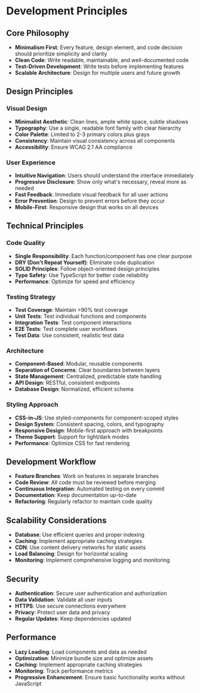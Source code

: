 # Development Principles

## Core Philosophy
- **Minimalism First**: Every feature, design element, and code decision should prioritize simplicity and clarity
- **Clean Code**: Write readable, maintainable, and well-documented code
- **Test-Driven Development**: Write tests before implementing features
- **Scalable Architecture**: Design for multiple users and future growth

## Design Principles

### Visual Design
- **Minimalist Aesthetic**: Clean lines, ample white space, subtle shadows
- **Typography**: Use a single, readable font family with clear hierarchy
- **Color Palette**: Limited to 2-3 primary colors plus grays
- **Consistency**: Maintain visual consistency across all components
- **Accessibility**: Ensure WCAG 2.1 AA compliance

### User Experience
- **Intuitive Navigation**: Users should understand the interface immediately
- **Progressive Disclosure**: Show only what's necessary, reveal more as needed
- **Fast Feedback**: Immediate visual feedback for all user actions
- **Error Prevention**: Design to prevent errors before they occur
- **Mobile-First**: Responsive design that works on all devices

## Technical Principles

### Code Quality
- **Single Responsibility**: Each function/component has one clear purpose
- **DRY (Don't Repeat Yourself)**: Eliminate code duplication
- **SOLID Principles**: Follow object-oriented design principles
- **Type Safety**: Use TypeScript for better code reliability
- **Performance**: Optimize for speed and efficiency

### Testing Strategy
- **Test Coverage**: Maintain >90% test coverage
- **Unit Tests**: Test individual functions and components
- **Integration Tests**: Test component interactions
- **E2E Tests**: Test complete user workflows
- **Test Data**: Use consistent, realistic test data

### Architecture
- **Component-Based**: Modular, reusable components
- **Separation of Concerns**: Clear boundaries between layers
- **State Management**: Centralized, predictable state handling
- **API Design**: RESTful, consistent endpoints
- **Database Design**: Normalized, efficient schema

### Styling Approach
- **CSS-in-JS**: Use styled-components for component-scoped styles
- **Design System**: Consistent spacing, colors, and typography
- **Responsive Design**: Mobile-first approach with breakpoints
- **Theme Support**: Support for light/dark modes
- **Performance**: Optimize CSS for fast rendering

## Development Workflow
- **Feature Branches**: Work on features in separate branches
- **Code Review**: All code must be reviewed before merging
- **Continuous Integration**: Automated testing on every commit
- **Documentation**: Keep documentation up-to-date
- **Refactoring**: Regularly refactor to maintain code quality

## Scalability Considerations
- **Database**: Use efficient queries and proper indexing
- **Caching**: Implement appropriate caching strategies
- **CDN**: Use content delivery networks for static assets
- **Load Balancing**: Design for horizontal scaling
- **Monitoring**: Implement comprehensive logging and monitoring

## Security
- **Authentication**: Secure user authentication and authorization
- **Data Validation**: Validate all user inputs
- **HTTPS**: Use secure connections everywhere
- **Privacy**: Protect user data and privacy
- **Regular Updates**: Keep dependencies updated

## Performance
- **Lazy Loading**: Load components and data as needed
- **Optimization**: Minimize bundle size and optimize assets
- **Caching**: Implement appropriate caching strategies
- **Monitoring**: Track performance metrics
- **Progressive Enhancement**: Ensure basic functionality works without JavaScript 